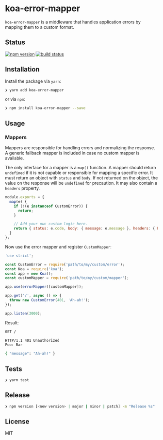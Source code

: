 # koa-error-mapper

`koa-error-mapper` is a middleware that handles application errors by mapping them to a custom format.

## Status

[![npm version][npm-image]][npm-url] [![build status][travis-image]][travis-url]

## Installation

Install the package via `yarn`:

```sh
❯ yarn add koa-error-mapper
```

or via `npm`:

```sh
❯ npm install koa-error-mapper --save
```

## Usage

### Mappers

Mappers are responsible for handling errors and normalizing the response. A generic fallback mapper is included in case no custom mapper is available.

The only interface for a mapper is a `map()` function. A mapper should return `undefined` if it is not capable or responsible for mapping a specific error. It must return an object with `status` and `body`. If not returned on the object, the value on the response will be `undefined` for precaution. It may also contain a `headers` property.

```javascript
module.exports = {
  map(e) {
    if (!(e instanceof CustomError)) {
      return;
    }

    // Add your own custom logic here.
    return { status: e.code, body: { message: e.message }, headers: { Foo: 'Bar' }};
  }
};
```

Now use the error mapper and register `CustomMapper`:

```javascript
'use strict';

const CustomError = require('path/to/my/custom/error');
const Koa = require('koa');
const app = new Koa();
const customMapper = require('path/to/my/custom/mapper');

app.use(errorMapper([customMapper]);

app.get('/', async () => {
  throw new CustomError(401, 'Ah-ah!');
});

app.listen(3000);
```

Result:

```sh
GET /

HTTP/1.1 401 Unauthorized
Foo: Bar

{ "message": "Ah-ah!" }
```

## Tests

```sh
❯ yarn test
```

## Release

```sh
❯ npm version [<new version> | major | minor | patch] -m "Release %s"
```

## License

MIT

[npm-image]: https://img.shields.io/npm/v/koa-error-mapper.svg?style=flat-square
[npm-url]: https://www.npmjs.com/package/koa-error-mapper
[travis-image]: https://img.shields.io/travis/uphold/koa-error-mapper.svg?style=flat-square
[travis-url]: https://img.shields.io/travis/uphold/koa-error-mapper
